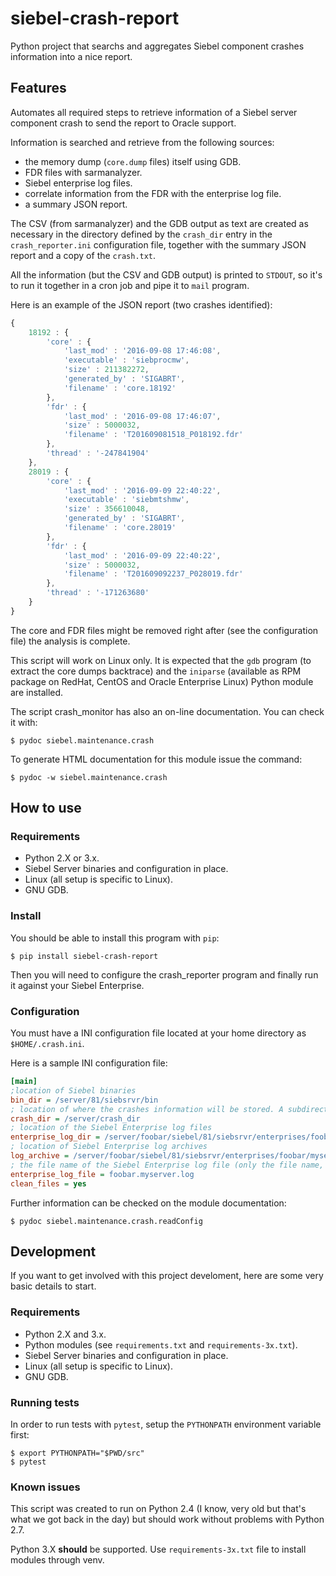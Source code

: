 # siebel-crash-report
Python project that searchs and aggregates Siebel component crashes information into a nice report.

## Features

Automates all required steps to retrieve information of a Siebel server
component crash to send the report to Oracle support.

Information is searched and retrieve from the following sources:

- the memory dump (`core.dump` files) itself using GDB.
- FDR files with sarmanalyzer.
- Siebel enterprise log files.
- correlate information from the FDR with the enterprise log file.
- a summary JSON report.

The CSV (from sarmanalyzer) and the GDB output as text are created as necessary
in the directory defined by the `crash_dir` entry in the `crash_reporter.ini`
configuration file, together with the summary JSON report and a copy of the
`crash.txt`.

All the information (but the CSV and GDB output) is printed to `STDOUT`, so
it's to run it together in a cron job and pipe it to `mail` program.

Here is an example of the JSON report (two crashes identified):

```javascript
{
	18192 : {
		'core' : {
			'last_mod' : '2016-09-08 17:46:08',
			'executable' : 'siebprocmw',
			'size' : 211382272,
			'generated_by' : 'SIGABRT',
			'filename' : 'core.18192'
		},
		'fdr' : {
			'last_mod' : '2016-09-08 17:46:07',
			'size' : 5000032,
			'filename' : 'T201609081518_P018192.fdr'
		},
		'thread' : '-247841904'
	},
	28019 : {
		'core' : {
			'last_mod' : '2016-09-09 22:40:22',
			'executable' : 'siebmtshmw',
			'size' : 356610048,
			'generated_by' : 'SIGABRT',
			'filename' : 'core.28019'
		},
		'fdr' : {
			'last_mod' : '2016-09-09 22:40:22',
			'size' : 5000032,
			'filename' : 'T201609092237_P028019.fdr'
		},
		'thread' : '-171263680'
	}
}
```

The core and FDR files might be removed right after (see the configuration file)
the analysis is complete.

This script will work on Linux only. It is expected that the `gdb` program (to
  extract the core dumps backtrace) and the `iniparse` (available as RPM
    package on RedHat, CentOS and Oracle Enterprise Linux) Python module are
    installed.

The script crash_monitor has also an on-line documentation. You can check it
with:

```
$ pydoc siebel.maintenance.crash
```

To generate HTML documentation for this module issue the command:

```
$ pydoc -w siebel.maintenance.crash
```

## How to use

### Requirements

 - Python 2.X or 3.x.
 - Siebel Server binaries and configuration in place.
 - Linux (all setup is specific to Linux).
 - GNU GDB.

### Install

You should be able to install this program with `pip`:

```
$ pip install siebel-crash-report
```

Then you will need to configure the crash_reporter program and finally run it
against your Siebel Enterprise.

### Configuration

You must have a INI configuration file located at your home directory as
`$HOME/.crash.ini`.

Here is a sample INI configuration file:

```Ini
[main]
;location of Siebel binaries
bin_dir = /server/81/siebsrvr/bin
; location of where the crashes information will be stored. A subdirectory will be created there with filename "crash_dir" appended with datetime.date.today string
crash_dir = /server/crash_dir
; location of the Siebel Enterprise log files
enterprise_log_dir = /server/foobar/siebel/81/siebsrvr/enterprises/foobar/myserver/log
; location of Siebel Enterprise log archives
log_archive = /server/foobar/siebel/81/siebsrvr/enterprises/foobar/myserver/logarchive
; the file name of the Siebel Enterprise log file (only the file name, not the complete path)
enterprise_log_file = foobar.myserver.log
clean_files = yes
```

Further information can be checked on the module documentation:

```
$ pydoc siebel.maintenance.crash.readConfig
```

## Development

If you want to get involved with this project develoment, here are some very
basic details to start.

### Requirements

 - Python 2.X and 3.x.
 - Python modules (see `requirements.txt` and `requirements-3x.txt`).
 - Siebel Server binaries and configuration in place.
 - Linux (all setup is specific to Linux).
 - GNU GDB.

### Running tests

In order to run tests with `pytest`, setup the `PYTHONPATH` environment
variable first:

```
$ export PYTHONPATH="$PWD/src"
$ pytest
```

### Known issues

This script was created to run on Python 2.4 (I know, very old but that's what
we got back in the day) but should work without problems with Python 2.7.

Python 3.X **should** be supported. Use `requirements-3x.txt` file to install
modules through venv.
